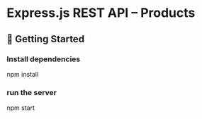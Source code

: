 # Express.js REST API – Products

## 🚀 Getting Started

### Install dependencies
npm install

### run the server
npm start

